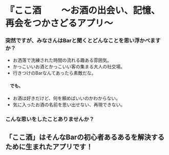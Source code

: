 # 『ここ酒 　　〜お酒の出会い、記憶、再会をつかさどるアプリ〜

### 突然ですが、みなさんはBarと聞くとどんなことを思い浮かべますか？<br />

- お洒落で洗練された時間の流れる趣ある雰囲気。<br />
- かっこいいお酒とかっこいい客の集まる大人の社交場。<br />
- 行きつけのBarなんてあったら素敵だな。

#### 　でも、<br />

- お酒は好きだけど、何を頼めばいいのかわからない。<br />
- 気に入ったお酒の名前を思い出せない、再現できない。<br />

### こんな思いをしたことありませんか？<br />

## 「ここ酒」はそんなBarの初心者あるあるを解決するために生まれたアプリです！








